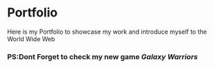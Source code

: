 # Portfolio
Here is my Portfolio to showcase my work and introduce myself to the World Wide Web

### PS:Dont Forget to check my new game *Galaxy Warriors*
